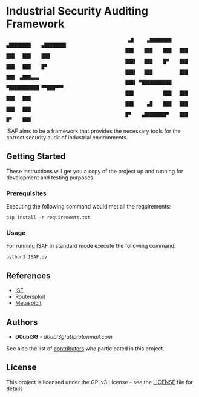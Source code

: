 # Industrial Security Auditing Framework


                                                 ▄█     ▄████████    ▄████████    ▄████████ 
                                                ███    ███    ███   ███    ███   ███    ███ 
                                                ███▌   ███    █▀    ███    ███   ███    █▀  
                                                ███▌   ███          ███    ███  ▄███▄▄▄     
                                                ███▌ ▀███████████ ▀███████████ ▀▀███▀▀▀     
                                                ███           ███   ███    ███   ███        
                                                ███     ▄█    ███   ███    ███   ███        
                                                █▀    ▄████████▀    ███    █▀    ███

ISAF aims to be a framework that provides the necessary tools for the correct security audit of industrial environments.

## Getting Started

These instructions will get you a copy of the project up and running for development and testing purposes. 

### Prerequisites

Executing the following command would met all the requirements:
```
pip install -r requirements.txt
```

### Usage

For running ISAF in standard mode execute the following command:

```
python3 ISAF.py
```

## References

* [ISF](https://github.com/dark-lbp/isf)
* [Routersploit](https://github.com/threat9/routersploit) 
* [Metasploit](https://github.com/rapid7/metasploit-framework)

## Authors

* **D0ubl3G** - *d0ubl3g[at]protonmail.com*

See also the list of [contributors]() who participated in this project.

## License

This project is licensed under the GPLv3 License - see the [LICENSE](LICENSE) file for details